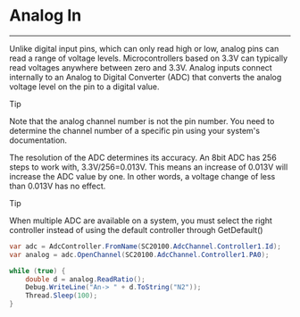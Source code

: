 # Analog In
---
Unlike digital input pins, which can only read high or low, analog pins can read a range of voltage levels.  Microcontrollers based on 3.3V can typically read voltages anywhere between zero and 3.3V. Analog inputs connect internally to an Analog to Digital Converter (ADC) that converts the analog voltage level on the pin to a digital value.

> [!Tip]
> Note that the analog channel number is not the pin number. You need to determine the channel number of a specific pin using your system's documentation.

The resolution of the ADC determines its accuracy. An 8bit ADC has 256 steps to work with, 3.3V/256=0.013V. This means an increase of 0.013V will increase the ADC value by one. In other words, a voltage change of less than 0.013V has no effect.



> [!Tip]
> When multiple ADC are available on a system, you must select the right controller instead of using the default controller through GetDefault()

```cs
var adc = AdcController.FromName(SC20100.AdcChannel.Controller1.Id);
var analog = adc.OpenChannel(SC20100.AdcChannel.Controller1.PA0);

while (true) {
    double d = analog.ReadRatio();
    Debug.WriteLine("An-> " + d.ToString("N2"));
    Thread.Sleep(100);
}
```